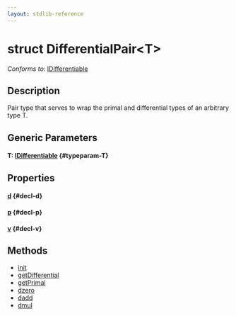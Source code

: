 ```yaml
---
layout: stdlib-reference
---
```


# struct DifferentialPair\<T\>

*Conforms to:* [IDifferentiable](/stdlib-reference/interfaces/IDifferentiable/index)

## Description

Pair type that serves to wrap the primal and
differential types of an arbitrary type T.


## Generic Parameters

#### T: [IDifferentiable](/stdlib-reference/interfaces/IDifferentiable/index) {#typeparam-T}

## Properties

#### [d](/stdlib-reference/types/DifferentialPair/d) {#decl-d}
#### [p](/stdlib-reference/types/DifferentialPair/p) {#decl-p}
#### [v](/stdlib-reference/types/DifferentialPair/v) {#decl-v}

## Methods

* [init](/stdlib-reference/types/DifferentialPair/init)
* [getDifferential](/stdlib-reference/types/DifferentialPair/getDifferential)
* [getPrimal](/stdlib-reference/types/DifferentialPair/getPrimal)
* [dzero](/stdlib-reference/types/DifferentialPair/dzero)
* [dadd](/stdlib-reference/types/DifferentialPair/dadd)
* [dmul](/stdlib-reference/types/DifferentialPair/dmul)

